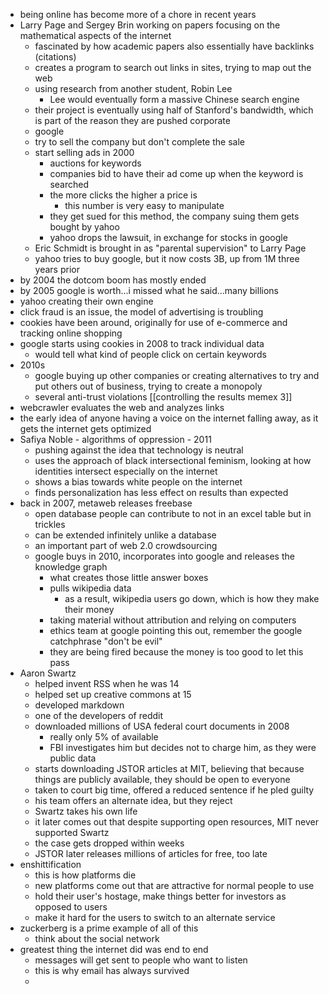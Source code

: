 - being online has become more of a chore in recent years
- Larry Page and Sergey Brin working on papers focusing on the mathematical aspects of the internet
	- fascinated by how academic papers also essentially have backlinks (citations)
	- creates a program to search out links in sites, trying to map out the web
	- using research from another student, Robin Lee
		- Lee would eventually form a massive Chinese search engine
	- their project is eventually using half of Stanford's bandwidth, which is part of the reason they are pushed corporate
	- google
	- try to sell the company but don't complete the sale
	- start selling ads in 2000
		- auctions for keywords
		- companies bid to have their ad come up when the keyword is searched
		- the more clicks the higher a price is 
			- this number is very easy to manipulate
		- they get sued for this method, the company suing them gets bought by yahoo
		- yahoo drops the lawsuit, in exchange for stocks in google
	- Eric Schmidt is brought in as "parental supervision" to Larry Page
	- yahoo tries to buy google, but it now costs 3B, up from 1M three years prior
- by 2004 the dotcom boom has mostly ended
- by 2005 google is worth...i missed what he said...many billions
- yahoo creating their own engine
- click fraud is an issue, the model of advertising is troubling
- cookies have been around, originally for use of e-commerce and tracking online shopping
- google starts using cookies in 2008 to track individual data
	- would tell what kind of people click on certain keywords
- 2010s
	- google buying up other companies or creating alternatives to try and put others out of business, trying to create a monopoly
	- several anti-trust violations
[[controlling the results memex 3]] 
- webcrawler evaluates the web and analyzes links
- the early idea of anyone having a voice on the internet falling away, as it gets the internet gets optimized
- Safiya Noble - algorithms of oppression - 2011
	- pushing against the idea that technology is neutral
	- uses the approach of black intersectional feminism, looking at how identities intersect especially on the internet
	- shows a bias towards white people on the internet
	- finds personalization has less effect on results than expected
- back in 2007, metaweb releases freebase
	- open database people can contribute to not in an excel table but in trickles
	- can be extended infinitely unlike a database
	- an important part of web 2.0 crowdsourcing
	- google buys in 2010, incorporates into google and releases the knowledge graph
		- what creates those little answer boxes
		- pulls wikipedia data
			- as a result, wikipedia users go down, which is how they make their money
		- taking material without attribution and relying on computers
		- ethics team at google pointing this out, remember the google catchphrase "don't be evil"
		- they are being fired because the money is too good to let this pass
- Aaron Swartz
	- helped invent RSS when he was 14
	- helped set up creative commons at 15
	- developed markdown
	- one of the developers of reddit
	- downloaded millions of USA federal court documents in 2008
		- really only 5% of available
		- FBI investigates him but decides not to charge him, as they were public data
	- starts downloading JSTOR articles at MIT, believing that because things are publicly available, they should be open to everyone
	- taken to court big time, offered a reduced sentence if he pled guilty
	- his team offers an alternate idea, but they reject
	- Swartz takes his own life
	- it later comes out that despite supporting open resources, MIT never supported Swartz
	- the case gets dropped within weeks
	- JSTOR later releases millions of articles for free, too late
- enshittification
	- this is how platforms die
	- new platforms come out that are attractive for normal people to use
	- hold their user's hostage, make things better for investors as opposed to users
	- make it hard for the users to switch to an alternate service
- zuckerberg is a prime example of all of this
	- think about the social network
- greatest thing the internet did was end to end 
	- messages will get sent to people who want to listen
	- this is why email has always survived
	- 
